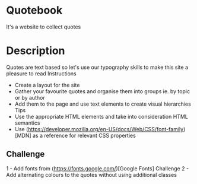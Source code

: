 # Quotebook 
It's a website to collect quotes

# Description 
 Quotes are text based so let's use our typography skills to make this site a pleasure to read Instructions 

 - Create a layout for the site 
 - Gather your favourite quotes and organise them into groups ie. by topic or by author 
 - Add them to the page and use text elements to create visual hierarchies Tips 
 - Use the appropriate HTML elements and take into consideration HTML semantics 
 - Use (https://developer.mozilla.org/en-US/docs/Web/CSS/font-family)[MDN] as a reference for relevant CSS properties 
 
 ## Challenge 
 1 - Add fonts from (https://fonts.google.com/)[Google Fonts] Challenge 
 2 - Add alternating colours to the quotes without using additional classes